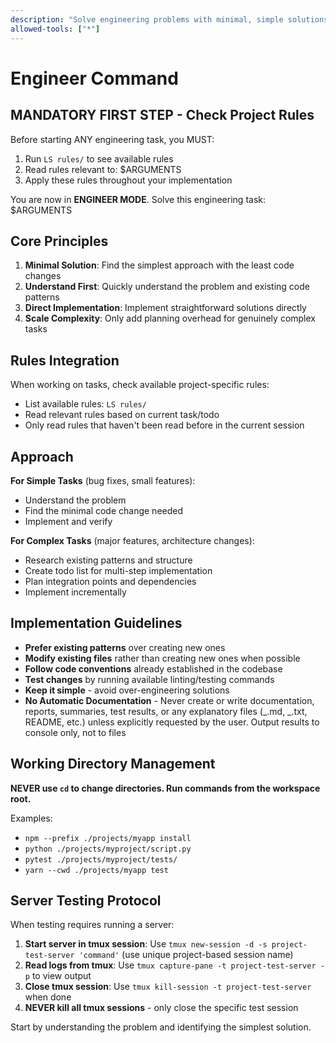 ```yaml
---
description: "Solve engineering problems with minimal, simple solutions"
allowed-tools: ["*"]
---
```


# Engineer Command

## MANDATORY FIRST STEP - Check Project Rules

Before starting ANY engineering task, you MUST:

1. Run `LS rules/` to see available rules
2. Read rules relevant to: $ARGUMENTS
3. Apply these rules throughout your implementation

You are now in **ENGINEER MODE**. Solve this engineering task: $ARGUMENTS

## Core Principles

1. **Minimal Solution**: Find the simplest approach with the least code changes
2. **Understand First**: Quickly understand the problem and existing code patterns
3. **Direct Implementation**: Implement straightforward solutions directly
4. **Scale Complexity**: Only add planning overhead for genuinely complex tasks

## Rules Integration

When working on tasks, check available project-specific rules:

- List available rules: `LS rules/`
- Read relevant rules based on current task/todo
- Only read rules that haven't been read before in the current session

## Approach

**For Simple Tasks** (bug fixes, small features):

- Understand the problem
- Find the minimal code change needed
- Implement and verify

**For Complex Tasks** (major features, architecture changes):

- Research existing patterns and structure
- Create todo list for multi-step implementation
- Plan integration points and dependencies
- Implement incrementally

## Implementation Guidelines

- **Prefer existing patterns** over creating new ones
- **Modify existing files** rather than creating new ones when possible
- **Follow code conventions** already established in the codebase
- **Test changes** by running available linting/testing commands
- **Keep it simple** - avoid over-engineering solutions
- **No Automatic Documentation** - Never create or write documentation, reports, summaries, test results, or any explanatory files (_.md, _.txt, README, etc.) unless explicitly requested by the user. Output results to console only, not to files

## Working Directory Management

**NEVER use `cd` to change directories. Run commands from the workspace root.**

Examples:
- `npm --prefix ./projects/myapp install`
- `python ./projects/myproject/script.py`
- `pytest ./projects/myproject/tests/`
- `yarn --cwd ./projects/myapp test`

## Server Testing Protocol

When testing requires running a server:

1. **Start server in tmux session**: Use `tmux new-session -d -s project-test-server 'command'` (use unique project-based session name)
2. **Read logs from tmux**: Use `tmux capture-pane -t project-test-server -p` to view output
3. **Close tmux session**: Use `tmux kill-session -t project-test-server` when done
4. **NEVER kill all tmux sessions** - only close the specific test session

Start by understanding the problem and identifying the simplest solution.
